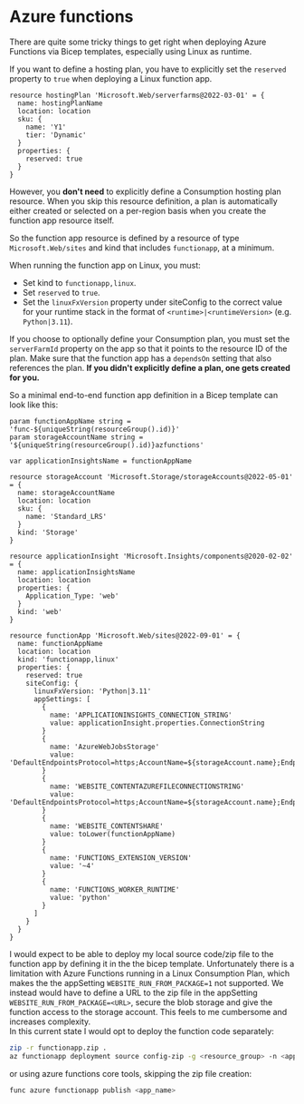 # Azure functions

There are quite some tricky things to get right when deploying Azure Functions via Bicep templates, especially using Linux as runtime.

If you want to define a hosting plan, you have to explicitly set the `reserved` property to `true` when deploying a Linux function app.

```bicep
resource hostingPlan 'Microsoft.Web/serverfarms@2022-03-01' = {
  name: hostingPlanName
  location: location
  sku: {
    name: 'Y1'
    tier: 'Dynamic'
  }
  properties: {
    reserved: true
  }
}
```

However, you **don't need** to explicitly define a Consumption hosting plan resource. When you skip this resource definition, a plan is automatically either created or selected on a per-region basis when you create the function app resource itself.

So the function app resource is defined by a resource of type `Microsoft.Web/sites` and kind that includes `functionapp`, at a minimum.

When running the function app on Linux, you must:

- Set kind to `functionapp,linux`.
- Set `reserved` to `true`.
- Set the `linuxFxVersion` property under siteConfig to the correct value for your runtime stack in the format of `<runtime>|<runtimeVersion>` (e.g. `Python|3.11`).

If you choose to optionally define your Consumption plan, you must set the `serverFarmId` property on the app so that it points to the resource ID of the plan. Make sure that the function app has a `dependsOn` setting that also references the plan. **If you didn't explicitly define a plan, one gets created for you.**

So a minimal end-to-end function app definition in a Bicep template can look like this:

```bicep
param functionAppName string = 'func-${uniqueString(resourceGroup().id)}'
param storageAccountName string = '${uniqueString(resourceGroup().id)}azfunctions'

var applicationInsightsName = functionAppName

resource storageAccount 'Microsoft.Storage/storageAccounts@2022-05-01' = {
  name: storageAccountName
  location: location
  sku: {
    name: 'Standard_LRS'
  }
  kind: 'Storage'
}

resource applicationInsight 'Microsoft.Insights/components@2020-02-02' = {
  name: applicationInsightsName
  location: location
  properties: {
    Application_Type: 'web'
  }
  kind: 'web'
}

resource functionApp 'Microsoft.Web/sites@2022-09-01' = {
  name: functionAppName
  location: location
  kind: 'functionapp,linux'
  properties: {
    reserved: true
    siteConfig: {
      linuxFxVersion: 'Python|3.11'
      appSettings: [
        {
          name: 'APPLICATIONINSIGHTS_CONNECTION_STRING'
          value: applicationInsight.properties.ConnectionString
        }
        {
          name: 'AzureWebJobsStorage'
          value: 'DefaultEndpointsProtocol=https;AccountName=${storageAccount.name};EndpointSuffix=${environment().suffixes.storage};AccountKey=${storageAccount.listKeys().keys[0].value}'
        }
        {
          name: 'WEBSITE_CONTENTAZUREFILECONNECTIONSTRING'
          value: 'DefaultEndpointsProtocol=https;AccountName=${storageAccount.name};EndpointSuffix=${environment().suffixes.storage};AccountKey=${storageAccount.listKeys().keys[0].value}'
        }
        {
          name: 'WEBSITE_CONTENTSHARE'
          value: toLower(functionAppName)
        }
        {
          name: 'FUNCTIONS_EXTENSION_VERSION'
          value: '~4'
        }
        {
          name: 'FUNCTIONS_WORKER_RUNTIME'
          value: 'python'
        }
      ]
    }
  }
}
```

I would expect to be able to deploy my local source code/zip file to the function app by defining it in the the bicep template. Unfortunately there is a limitation with Azure Functions running in a Linux Consumption Plan, which makes the the appSetting `WEBSITE_RUN_FROM_PACKAGE=1` not supported. We instead would have to define a URL to the zip file in the appSetting `WEBSITE_RUN_FROM_PACKAGE=<URL>`, secure the blob storage and give the function access to the storage account. This feels to me cumbersome and increases complexity.  
In this current state I would opt to deploy the function code separately:

```bash
zip -r functionapp.zip .
az functionapp deployment source config-zip -g <resource_group> -n <app_name> --src <zip_file_path>
```

or using azure functions core tools, skipping the zip file creation:

```bash
func azure functionapp publish <app_name>
```
